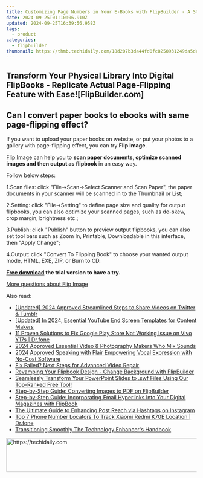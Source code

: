 ```yaml
---
title: Customizing Page Numbers in Your E-Books with FlipBuilder - A Step-by-Step Guide
date: 2024-09-25T01:10:06.910Z
updated: 2024-09-25T16:39:56.958Z
tags:
  - product
categories:
  - flipbuilder
thumbnail: https://thmb.techidaily.com/18d207b3da44fd0fc8250931249da5dc2af6883d5d5015fdec648150a4e32e74.jpg
---
```


## Transform Your Physical Library Into Digital FlipBooks - Replicate Actual Page-Flipping Feature with Ease![FlipBuilder.com]

## Can I convert paper books to ebooks with same page-flipping effect?

If you want to upload your paper books on website, or put your photos to a gallery with page-flipping effect, you can try **Flip Image**. 

[Flip Image](https://tools.techidaily.com/flipbuilder/products/) can help you to **scan paper documents, optimize scanned images and then output as flipbook** in an easy way.

Follow below steps:

1.Scan files: click "File->Scan->Select Scanner and Scan Paper", the paper documents in your scanner will be scanned in to the Thumbnail or List;

2.Setting: click "File->Setting" to define page size and quality for output flipbooks, you can also optimize your scanned pages, such as de-skew, crop margin, brightness etc.;

3.Publish: click "Publish" button to preview output flipbooks, you can also set tool bars such as Zoom In, Printable, Downloadable in this interface, then "Apply Change";

4.Output: click "Convert To Flipping Book" to choose your wanted output mode, HTML, EXE, ZIP, or Burn to CD.

**[Free download](https://tools.techidaily.com/flipbuilder/products/) the trial version to have a try.** 

[More questions about Flip Image](https://tools.techidaily.com/flipbuilder/products/)

<ins class="adsbygoogle"
     style="display:block"
     data-ad-format="autorelaxed"
     data-ad-client="ca-pub-7571918770474297"
     data-ad-slot="1223367746"></ins>

<ins class="adsbygoogle"
     style="display:block"
     data-ad-client="ca-pub-7571918770474297"
     data-ad-slot="8358498916"
     data-ad-format="auto"
     data-full-width-responsive="true"></ins>

<span class="atpl-alsoreadstyle">Also read:</span>
<div><ul>
<li><a href="https://twitter-videos.techidaily.com/updated-2024-approved-streamlined-steps-to-share-videos-on-twitter-and-tumblr/"><u>[Updated] 2024 Approved Streamlined Steps to Share Videos on Twitter & Tumblr</u></a></li>
<li><a href="https://youtube-data.techidaily.com/ed-in-2024-essential-youtube-end-screen-templates-for-content-makers/"><u>[Updated] In 2024, Essential YouTube End Screen Templates for Content Makers</u></a></li>
<li><a href="https://howto.techidaily.com/11-proven-solutions-to-fix-google-play-store-not-working-issue-on-vivo-y17s-drfone-by-drfone-fix-android-problems-fix-android-problems/"><u>11 Proven Solutions to Fix Google Play Store Not Working Issue on Vivo Y17s | Dr.fone</u></a></li>
<li><a href="https://article-knowledge.techidaily.com/2024-approved-essential-video-and-photography-makers-who-mix-sounds/"><u>2024 Approved Essential Video & Photography Makers Who Mix Sounds</u></a></li>
<li><a href="https://fox-boxes.techidaily.com/2024-approved-speaking-with-flair-empowering-vocal-expression-with-no-cost-software/"><u>2024 Approved Speaking with Flair Empowering Vocal Expression with No-Cost Software</u></a></li>
<li><a href="https://data-wizards.techidaily.com/fix-failed-next-steps-for-advanced-video-repair/"><u>Fix Failed? Next Steps for Advanced Video Repair</u></a></li>
<li><a href="https://win-unique.techidaily.com/revamping-your-flipbook-design-change-background-with-flipbuilder/"><u>Revamping Your Flipbook Design - Change Background with FlipBuilder</u></a></li>
<li><a href="https://win-unique.techidaily.com/seamlessly-transform-your-powerpoint-slides-to-swf-files-using-our-top-ranked-free-tool/"><u>Seamlessly Transform Your PowerPoint Slides to .swf Files Using Our Top-Ranked Free Tool!</u></a></li>
<li><a href="https://win-unique.techidaily.com/step-by-step-guide-converting-images-to-pdf-on-flipbuilder/"><u>Step-by-Step Guide: Converting Images to PDF on FlipBuilder</u></a></li>
<li><a href="https://win-unique.techidaily.com/step-by-step-guide-incorporating-email-hyperlinks-into-your-digital-magazines-with-flipbook/"><u>Step-by-Step Guide: Incorporating Email Hyperlinks Into Your Digital Magazines with FlipBook</u></a></li>
<li><a href="https://instagram-videos.techidaily.com/the-ultimate-guide-to-enhancing-post-reach-via-hashtags-on-instagram/"><u>The Ultimate Guide to Enhancing Post Reach via Hashtags on Instagram</u></a></li>
<li><a href="https://android-location-track.techidaily.com/top-7-phone-number-locators-to-track-xiaomi-redmi-k70e-location-drfone-by-drfone-virtual-android/"><u>Top 7 Phone Number Locators To Track Xiaomi Redmi K70E Location | Dr.fone</u></a></li>
<li><a href="https://extra-lessons.techidaily.com/transitioning-smoothly-the-technology-enhancers-handbook/"><u>Transitioning Smoothly The Technology Enhancer's Handbook</u></a></li>
</ul></div>

<!-- affiliate ads begin -->
<a href="https://ephamedtechinc.pxf.io/c/5597632/2136624/26400" target="_top" id="2136624">
  <img src="//a.impactradius-go.com/display-ad/26400-2136624" border="0" alt="https://techidaily.com" width="728" height="90"/>
</a>
<img height="0" width="0" src="https://ephamedtechinc.pxf.io/i/5597632/2136624/26400" style="position:absolute;visibility:hidden;" border="0" />
<!-- affiliate ads end -->

